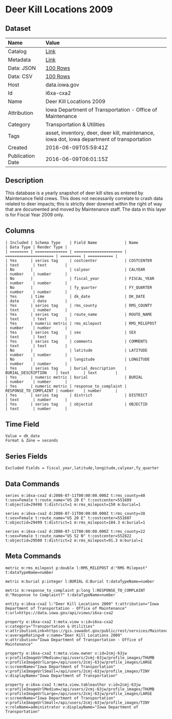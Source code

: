 # Deer Kill Locations 2009

## Dataset

| Name | Value |
| :--- | :---- |
| Catalog | [Link](https://catalog.data.gov/dataset/deer-kill-locations-2009) |
| Metadata | [Link](https://data.iowa.gov/api/views/i6xa-cxa2) |
| Data: JSON | [100 Rows](https://data.iowa.gov/api/views/i6xa-cxa2/rows.json?max_rows=100) |
| Data: CSV | [100 Rows](https://data.iowa.gov/api/views/i6xa-cxa2/rows.csv?max_rows=100) |
| Host | data.iowa.gov |
| Id | i6xa-cxa2 |
| Name | Deer Kill Locations 2009 |
| Attribution | Iowa Department of Transportation - Office of Maintenance |
| Category | Transportation & Utilities |
| Tags | asset, inventory, deer, deer kill, maintenance, iowa dot, iowa department of transportation |
| Created | 2016-06-09T05:59:41Z |
| Publication Date | 2016-06-09T06:01:15Z |

## Description

This database is a yearly snapshot of deer kill sites as entered by Maintenance field crews. This does not necessarily correlate to crash data related to deer impacts; this is strictly deer downed within the right of way that are documented and moved by Maintenance staff. The data in this layer is for Fiscal Year 2009 only.

## Columns

```ls
| Included | Schema Type    | Field Name            | Name                  | Data Type | Render Type |
| ======== | ============== | ===================== | ===================== | ========= | =========== |
| Yes      | series tag     | costcenter            | COSTCENTER            | text      | text        |
| No       |                | calyear               | CALYEAR               | number    | number      |
| No       |                | fiscal_year           | FISCAL_YEAR           | number    | number      |
| No       |                | fy_quarter            | FY_QUARTER            | number    | number      |
| Yes      | time           | dk_date               | DK_DATE               | date      | date        |
| Yes      | series tag     | rms_county            | RMS_COUNTY            | text      | number      |
| Yes      | series tag     | route_name            | ROUTE_NAME            | text      | text        |
| Yes      | numeric metric | rms_milepost          | RMS_MILEPOST          | number    | number      |
| Yes      | series tag     | sex                   | SEX                   | text      | text        |
| Yes      | series tag     | comments              | COMMENTS              | text      | text        |
| No       |                | latitude              | LATITUDE              | number    | number      |
| No       |                | longitude             | LONGITUDE             | number    | number      |
| Yes      | series tag     | burial_description    | BURIAL_DESCRIPTION    | text      | text        |
| Yes      | numeric metric | burial                | BURIAL                | number    | number      |
| Yes      | numeric metric | response_to_complaint | RESPONSE_TO_COMPLAINT | number    | number      |
| Yes      | series tag     | district              | DISTRICT              | text      | number      |
| Yes      | series tag     | objectid              | OBJECTID              | text      | number      |
```

## Time Field

```ls
Value = dk_date
Format & Zone = seconds
```

## Series Fields

```ls
Excluded Fields = fiscal_year,latitude,longitude,calyear,fy_quarter
```

## Data Commands

```ls
series e:i6xa-cxa2 d:2008-07-11T00:00:00.000Z t:rms_county=40 t:sex=Female t:route_name="US 20 E" t:costcenter=551609 t:objectid=29498 t:district=1 m:rms_milepost=150 m:burial=1

series e:i6xa-cxa2 d:2008-07-11T00:00:00.000Z t:rms_county=38 t:sex=Female t:route_name="US 20 E" t:costcenter=551607 t:objectid=29499 t:district=1 m:rms_milepost=184.3 m:burial=1

series e:i6xa-cxa2 d:2008-07-11T00:00:00.000Z t:rms_county=22 t:sex=Female t:route_name="US 52 N" t:costcenter=552822 t:objectid=29500 t:district=2 m:rms_milepost=91.3 m:burial=1
```

## Meta Commands

```ls
metric m:rms_milepost p:double l:RMS_MILEPOST d:"RMS Milepost" t:dataTypeName=number

metric m:burial p:integer l:BURIAL d:Burial t:dataTypeName=number

metric m:response_to_complaint p:long l:RESPONSE_TO_COMPLAINT d:"Response to Complaint?" t:dataTypeName=number

entity e:i6xa-cxa2 l:"Deer Kill Locations 2009" t:attribution="Iowa Department of Transportation - Office of Maintenance" t:url=https://data.iowa.gov/api/views/i6xa-cxa2

property e:i6xa-cxa2 t:meta.view v:id=i6xa-cxa2 v:category="Transportation & Utilities" v:attributionLink=https://gis.iowadot.gov/public/rest/services/Maintenance/Historic_Deer_Kill_Locations/MapServer/6 v:averageRating=0 v:name="Deer Kill Locations 2009" v:attribution="Iowa Department of Transportation - Office of Maintenance"

property e:i6xa-cxa2 t:meta.view.owner v:id=2cmj-63jw v:profileImageUrlMedium=/api/users/2cmj-63jw/profile_images/THUMB v:profileImageUrlLarge=/api/users/2cmj-63jw/profile_images/LARGE v:screenName="Iowa Department of Transportation" v:profileImageUrlSmall=/api/users/2cmj-63jw/profile_images/TINY v:displayName="Iowa Department of Transportation"

property e:i6xa-cxa2 t:meta.view.tableauthor v:id=2cmj-63jw v:profileImageUrlMedium=/api/users/2cmj-63jw/profile_images/THUMB v:profileImageUrlLarge=/api/users/2cmj-63jw/profile_images/LARGE v:screenName="Iowa Department of Transportation" v:profileImageUrlSmall=/api/users/2cmj-63jw/profile_images/TINY v:roleName=administrator v:displayName="Iowa Department of Transportation"
```